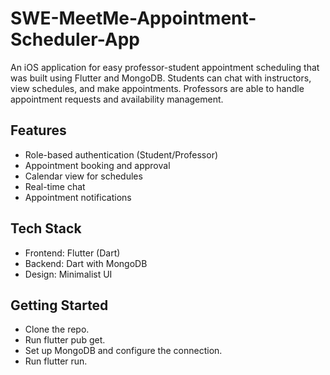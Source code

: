 # SWE-MeetMe-Appointment-Scheduler-App

An iOS application for easy professor-student appointment scheduling that was built using Flutter and MongoDB. Students can chat with instructors, view schedules, and make appointments. Professors are able to handle appointment requests and availability management.

## Features

- Role-based authentication (Student/Professor)
- Appointment booking and approval
- Calendar view for schedules
- Real-time chat
- Appointment notifications
 
## Tech Stack
- Frontend: Flutter (Dart)
- Backend: Dart with MongoDB
- Design: Minimalist UI
  
## Getting Started
- Clone the repo.
- Run flutter pub get.
- Set up MongoDB and configure the connection.
- Run flutter run.